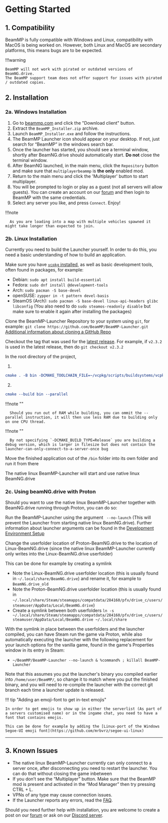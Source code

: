 # Getting Started

## **1. Compatibility**

BeamMP is fully compatible with Windows and Linux, compatibility with MacOS is being worked on.
However, both Linux and MacOS are secondary platforms, this means bugs are to be expected.

!!!warning

    BeamMP will not work with pirated or outdated versions of BeamNG.drive.
    The BeamMP support team does not offer support for issues with pirated / outdated copies.

## **2. Installation**

### **2a. Windows Installation**
1. Go to [beammp.com](https://beammp.com/) and click the "Download client" button.
2. Extract the `BeamMP_Installer.zip` archive.
3. Launch `BeamMP_Installer.exe` and follow the instructions.
4. The BeamMP Launcher icon should appear on your desktop. If not, just search for “BeamMP” in the windows search bar.
5. Once the launcher has started, you should see a terminal window, shortly after BeamNG.drive should automatically start. **Do not** close the terminal window.
6. After BeamNG launched, in the main menu, click the `Repository` button and make sure that `multiplayerbeammp` is **the only** enabled mod.
7. Return to the main menu and click the 'Multiplayer' button to start multiplayer.
8. You will be prompted to login or play as a guest (not all servers will allow guests). You can create an account on our [forum](https://forum.beammp.com) and then login to BeamMP with the same credentials.
9. Select any server you like, and press `Connect`. Enjoy!

!!!note

      As you are loading into a map with multiple vehicles spawned it might take longer than expected to join.

### **2b. Linux Installation**

Currently you need to build the Launcher yourself.
In order to do this, you need a basic understanding of how to build an application.

Make sure you have [`vcpkg` installed](https://learn.microsoft.com/en-us/vcpkg/get_started/get-started?pivots=shell-bash#1---set-up-vcpkg), as well as basic development tools, often found in packages, for example:

- Debian: `sudo apt install build-essential`
- Fedora: `sudo dnf install @development-tools`
- Arch: `sudo pacman -S base-devel`
- openSUSE: `zypper in -t pattern devel-basis`
- SteamOS (Arch): `sudo pacman -S base-devel linux-api-headers glibc libconfig` (You also need to do `sudo steamos-readonly disable` but make sure to enable it again after installing the packages)

Clone the BeamMP-Launcher Repository to your system using `git`, for example:
`git clone https://github.com/BeamMP/BeamMP-Launcher.git`
[Additional information about cloning a GitHub Repo](https://docs.github.com/en/repositories/creating-and-managing-repositories/cloning-a-repository)

Checkout the tag that was used for the [latest release](https://github.com/BeamMP/BeamMP-Launcher/releases/latest). For example, if `v2.3.2` is used in the latest release, then do `git checkout v2.3.2`

In the root directory of the project,

1. 
```cmake
cmake . -B bin -DCMAKE_TOOLCHAIN_FILE=~/vcpkg/scripts/buildsystems/vcpkg.cmake -DVCPKG_TARGET_TRIPLET=x64-linux
```

2. 
```cmake
cmake --build bin --parallel
```

!!!note ""

      Should you run out of RAM while building, you can ommit the --parallel instruction, it will then use less RAM due to building only on one CPU thread.

!!!note ""

      By not specifying `-DCMAKE_BUILD_TYPE=Release` you are building a debug version, which is larger in filesize but does not contain the launcher-can-only-connect-to-a-server-once bug

Move the finished application out of the `/bin` folder into its own folder and run it from there

The native linux BeamMP-Launcher will start and use native linux BeamNG.drive

### **2c. Using beamNG.drive with Proton**

Should you want to use the native linux BeamMP-Launcher together with BeamNG.drive running through Proton, you can do so:

Run the BeamMP-Launcher using the argument ` --no-launch` (This will prevent the Launcher from starting native linux BeamNG.drive). Further information about launcher arguments can be found in the [Development Environment Setup](../guides/beammp-dev/beammp-dev.md)

Change the userfolder location of Proton-BeamNG.drive to the location of Linux-BeamNG.drive (since the native linux BeamMP-Launcher currently only writes into the Linux-BeamNG.drive userfolder)

This can be done for example by creating a symlink

- Note the Linux-BeamNG.drive userfolder location (this is usually found in `~/.local/share/BeamNG.drive`) and rename it, for example to `BeamNG.drive_old`
- Note the Proton-BeamNG.drive userfolder location (this is usually found in `~/.local/share/Steam/steamapps/compatdata/284160/pfx/drive_c/users/steamuser/AppData/Local/BeamNG.drive`)
- Create a symlink between both userfolders `ln -s ~/.local/share/Steam/steamapps/compatdata/284160/pfx/drive_c/users/steamuser/AppData/Local/BeamNG.drive ~/.local/share`

With the symlink in place between the userfolders and the launcher compiled, you can have Steam run the game via Proton, while also automatically executing the launcher with the following replacement for your launch options for the vanilla game, found in the game's Properties window in its entry in Steam:

- `~/BeamMP/BeamMP-Launcher --no-launch & %command% ; killall BeamMP-Launcher`

Note that this assumes you put the launcher's binary you compiled earlier into `/home/user/BeamMP/`, so change it to match where you put the finished binary, and you will need to re-compile the launcher with the correct git branch each time a launcher update is released.

!!! tip "Adding an emoji-font to get in-text emojis"

    In order to get emojis to show up in either the serverlist (As part of a servers customised name) or in the ingame chat, you need to have a font that contains emojis.

    This can be done for example by adding the [Linux-port of the Windows Segoe-UI emoji font](https://github.com/mrbvrz/segoe-ui-linux)

---

## **3. Known Issues**
- The native linux BeamMP-Launcher currently can only connect to a server once, after disconnecting you need to restart the launcher. You can do that without closing the game inbetween
- If you don’t see the “Multiplayer” button. Make sure that the BeamMP mod is present and activated in the “Mod Manager” then try pressing CTRL + L.
- VPNs of any type may cause connection issues.
- If the Launcher reports any errors, read the [FAQ](https://forum.beammp.com/c/faq/35).

Should you need further help with installation, you are welcome to create a post on our [forum](https://forum.beammp.com) or ask on our [Discord server](https://discord.gg/beammp).
